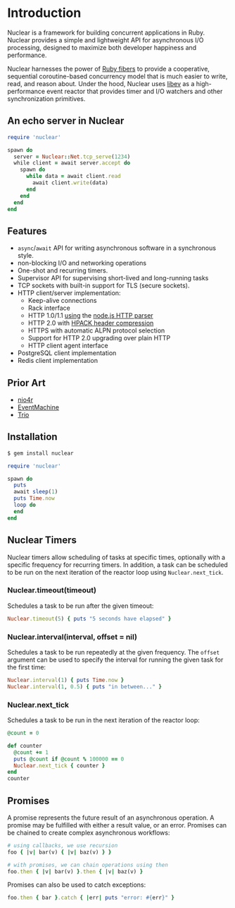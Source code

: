 # Introduction

Nuclear is a framework for building concurrent applications in Ruby. Nuclear provides a simple and lightweight API for asynchronous I/O processing, designed to maximize both developer happiness and performance.

Nuclear harnesses the power of [Ruby fibers](https://ruby-doc.org/core-2.5.1/Fiber.html) to provide a cooperative, sequential coroutine-based concurrency model that is much easier to write, read, and reason about. Under the hood, Nuclear uses [libev](https://github.com/enki/libev) as a high-performance event reactor that provides timer and I/O watchers and other synchronization primitives.

## An echo server in Nuclear

```ruby
require 'nuclear'

spawn do
  server = Nuclear::Net.tcp_serve(1234)
  while client = await server.accept do
    spawn do
      while data = await client.read
        await client.write(data)
      end
    end
  end
end
```

## Features

* `async`/`await` API for writing asynchronous software in a synchronous style.
* non-blocking I/O and networking operations
* One-shot and recurring timers.
* Supervisor API for supervising short-lived and long-running tasks
* TCP sockets with built-in support for TLS \(secure sockets\).
* HTTP client/server implementation:
  * Keep-alive connections
  * Rack interface
  * HTTP 1.0/1.1 [using](https://github.com/tmm1/http_parser.rb) the [node.js HTTP parser](https://github.com/nodejs/http-parser)
  * HTTP 2.0 with [HPACK header compression](https://github.com/igrigorik/http-2)
  * HTTPS with automatic ALPN protocol selection
  * Support for HTTP 2.0 upgrading over plain HTTP
  * HTTP client agent interface
* PostgreSQL client implementation
* Redis client implementation

## Prior Art

* [nio4r](https://github.com/socketry/nio4r/)
* [EventMachine](https://github.com/eventmachine/eventmachine)
* [Trio](https://trio.readthedocs.io/)

## Installation

```bash
$ gem install nuclear
```

```ruby
require 'nuclear'

spawn do
  puts 
  await sleep(1)
  puts Time.now
  loop do
  end
end
```

## Nuclear Timers

Nuclear timers allow scheduling of tasks at specific times, optionally with a specific frequency for recurring timers. In addition, a task can be scheduled to be run on the next iteration of the reactor loop using `Nuclear.next_tick`.

### Nuclear.timeout\(timeout\)

Schedules a task to be run after the given timeout:

```ruby
Nuclear.timeout(5) { puts "5 seconds have elapsed" }
```

### Nuclear.interval\(interval, offset = nil\)

Schedules a task to be run repeatedly at the given frequency. The `offset` argument can be used to specify the interval for running the given task for the first time:

```ruby
Nuclear.interval(1) { puts Time.now }
Nuclear.interval(1, 0.5) { puts "in between..." }
```

### Nuclear.next\_tick

Schedules a task to be run in the next iteration of the reactor loop:

```ruby
@count = 0

def counter
  @count += 1
  puts @count if @count % 100000 == 0
  Nuclear.next_tick { counter }
end
counter
```

## Promises

A promise represents the future result of an asynchronous operation. A promise may be fulfilled with either a result value, or an error. Promises can be chained to create complex asynchronous workflows:

```ruby
# using callbacks, we use recursion
foo { |v| bar(v) { |v| baz(v) } }

# with promises, we can chain operations using then
foo.then { |v| bar(v) }.then { |v| baz(v) }
```

Promises can also be used to catch exceptions:

```ruby
foo.then { bar }.catch { |err| puts "error: #{err}" }
```


